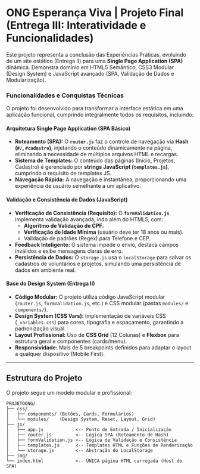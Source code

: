 #  ONG Esperança Viva | Projeto Final (Entrega III: Interatividade e Funcionalidades)

Este projeto representa a conclusão das Experiências Práticas, evoluindo de um site estático (Entrega II) para uma **Single Page Application (SPA)** dinâmica. Demonstra domínio em HTML5 Semântico, CSS3 Modular (Design System) e JavaScript avançado (SPA, Validação de Dados e Modularização).

###  Funcionalidades e Conquistas Técnicas

O projeto foi desenvolvido para transformar a interface estática em uma aplicação funcional, cumprindo integralmente todos os requisitos, incluindo:

#### Arquitetura Single Page Application (SPA Básico)

* **Roteamento (SPA):** O **`router.js`** faz o controle de navegação via **Hash (`#/`, `#cadastro`)**, injetando o conteúdo dinamicamente na página, eliminando a necessidade de múltiplos arquivos HTML e recargas.
* **Sistema de Templates:** O conteúdo das páginas (Início, Projetos, Cadastro) é gerenciado por **strings JavaScript (`templates.js`)**, cumprindo o requisito de templates JS.
* **Navegação Rápida:** A navegação é instantânea, proporcionando uma experiência de usuário semelhante a um aplicativo.

#### Validação e Consistência de Dados (JavaScript)

* **Verificação de Consistência (Requisito):** O **`formValidation.js`** implementa validação avançada, indo além do HTML5, com:
    * **Algoritmo de Validação de CPF.**
    * **Verificação de Idade Mínima** (usuário deve ter 18 anos ou mais).
    * Validação de padrões (Regex) para Telefone e CEP.
* **Feedback Inteligente:** O sistema impede o envio, destaca campos inválidos e exibe mensagens claras de erro.
* **Persistência de Dados:** O `storage.js` usa o `localStorage` para salvar os cadastros de voluntários e projetos, simulando uma persistência de dados em ambiente real.

#### Base do Design System (Entrega II)

* **Código Modular:** O projeto utiliza código JavaScript modular (`router.js`, `formValidation.js`, etc.) e CSS modular (pastas `modules/` e `components/`).
* **Design System (CSS Vars):** Implementação de variáveis CSS (`_variables.css`) para cores, tipografia e espaçamento, garantindo a padronização visual.
* **Layout Profissional:** Uso de **CSS Grid** (12 Colunas) e **Flexbox** para estrutura geral e componentes (cards/menu).
* **Responsividade:** Mais de 5 breakpoints definidos para adaptar o layout a qualquer dispositivo (Mobile First).

---

##  Estrutura do Projeto

O projeto segue um modelo modular e profissional:

```
PROJETOONG/
├── css/
│   ├── components/ (Botões, Cards, Formulários)
│   └── modules/    (Design System, Reset, Layout, Grid)
├── js/
│   ├── app.js            <-- Ponto de Entrada / Inicialização
│   ├── router.js         <-- Lógica SPA (Roteamento de Hash)
│   ├── formValidation.js <-- Lógica de Validação e Consistência
│   ├── templates.js      <-- Templates HTML e Funções de Renderização
│   └── storage.js        <-- Abstração do LocalStorage
├── img/
└── index.html            <-- ÚNICA página HTML carregada (Host do SPA)

```